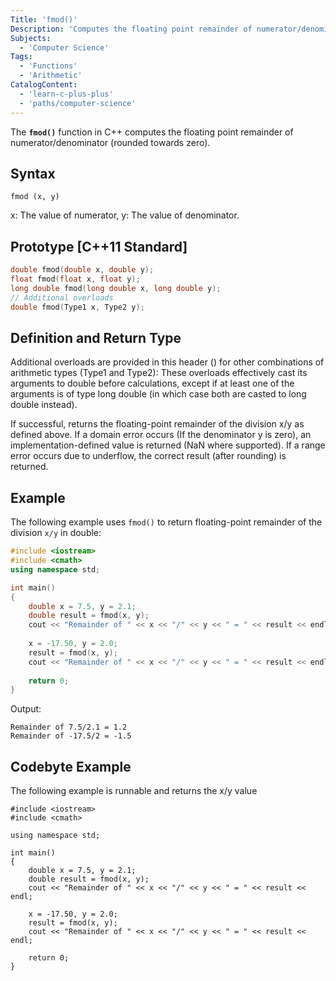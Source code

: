 ```yaml
---
Title: 'fmod()'
Description: 'Computes the floating point remainder of numerator/denominator (rounded towards zero)'
Subjects:
  - 'Computer Science'
Tags:
  - 'Functions'
  - 'Arithmetic'
CatalogContent:
  - 'learn-c-plus-plus'
  - 'paths/computer-science'
---
```


The **`fmod()`** function in C++ computes the floating point remainder of numerator/denominator (rounded towards zero).

## Syntax

```pseudo
fmod (x, y)
```

x: The value of numerator,
y: The value of denominator.

## Prototype [C++11 Standard]

```cpp
double fmod(double x, double y);
float fmod(float x, float y);
long double fmod(long double x, long double y);
// Additional overloads
double fmod(Type1 x, Type2 y);
```

## Definition and Return Type

Additional overloads are provided in this header (<cmath>) for other combinations of arithmetic types (Type1 and Type2): These overloads effectively cast its arguments to double before calculations, except if at least one of the arguments is of type long double (in which case both are casted to long double instead).

If successful, returns the floating-point remainder of the division x/y as defined above.
If a domain error occurs (If the denominator y is zero), an implementation-defined value is returned (NaN where supported).
If a range error occurs due to underflow, the correct result (after rounding) is returned.

## Example

The following example uses `fmod()` to return floating-point remainder of the division `x/y` in double:

```cpp
#include <iostream>
#include <cmath>
using namespace std;

int main()
{
    double x = 7.5, y = 2.1;
    double result = fmod(x, y);
    cout << "Remainder of " << x << "/" << y << " = " << result << endl;
    
    x = -17.50, y = 2.0;
    result = fmod(x, y);
    cout << "Remainder of " << x << "/" << y << " = " << result << endl;
    
    return 0;
}
```

Output:
```shell
Remainder of 7.5/2.1 = 1.2
Remainder of -17.5/2 = -1.5
```

## Codebyte Example

The following example is runnable and returns the x/y value

```codebyte/cpp
#include <iostream>
#include <cmath>

using namespace std;

int main()
{
    double x = 7.5, y = 2.1;
    double result = fmod(x, y);
    cout << "Remainder of " << x << "/" << y << " = " << result << endl;
    
    x = -17.50, y = 2.0;
    result = fmod(x, y);
    cout << "Remainder of " << x << "/" << y << " = " << result << endl;
    
    return 0;
}
```